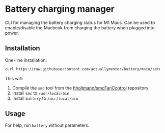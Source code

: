 # Battery charging manager

CLI for managing the battery charging status for M1 Macs. Can be used to enable/disable the Macbook from charging the battery when plugged into power.

## Installation

One-line installation:

```bash
curl https://raw.githubusercontent.com/actuallymentor/battery/main/setup.sh | sudo bash
````

This will:

1. Compile the `smc` tool from the [hholtmann/smcFanControl]( https://github.com/hholtmann/smcFanControl.git ) repository
2. Install `smc` to `/usr/local/bin`
3. Install `battery` to `/usr/local/bin`

## Usage

For help, run `battery` without parameters.
